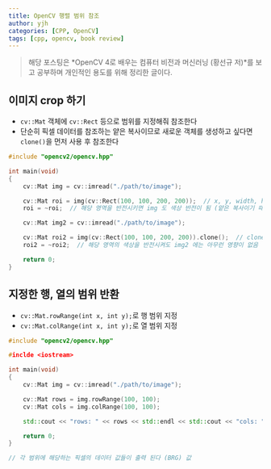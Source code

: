 ```yaml
---
title: OpenCV 행렬 범위 참조
author: yjh
categories: [CPP, OpenCV]
tags: [cpp, opencv, book review]
---
```


> 해당 포스팅은 *OpenCV 4로 배우는 컴퓨터 비전과 머신러닝 (황선규 저)*를 보고 공부하며 개인적인 용도를 위해 정리한 글이다.

## 이미지 crop 하기

- `cv::Mat` 객체에 `cv::Rect` 등으로 범위를 지정해줘 참조한다
- 단순히 픽셀 데이터를 참조하는 얕은 복사이므로 새로운 객체를 생성하고 싶다면 `clone()`을 먼저 사용 후 참조한다

```cpp
#include "opencv2/opencv.hpp"

int main(void)
{
    cv::Mat img = cv::imread("./path/to/image");

    cv::Mat roi = img(cv::Rect(100, 100, 200, 200));  // x, y, width, height
    roi = ~roi;  // 해당 영역을 반전시키면 img 도 색상 반전이 됨 (얕은 복사이기 때문)

    cv::Mat img2 = cv::imread("./path/to/image");

    cv::Mat roi2 = img(cv::Rect(100, 100, 200, 200)).clone();  // clone() 을 통해 객체 복사
    roi2 = ~roi2;  // 해당 영역의 색상을 반전시켜도 img2 에는 아무런 영향이 없음 (깊은 복사로 객체를 복사했기 때문)

    return 0;
}
```

## 지정한 행, 열의 범위 반환

- `cv::Mat.rowRange(int x, int y);`로 행 범위 지정
- `cv::Mat.colRange(int x, int y);`로 열 범위 지정

```cpp
#include "opencv2/opencv.hpp"

#inclde <iostream>

int main(void)
{
    cv::Mat img = cv::imread("./path/to/image");

    cv::Mat rows = img.rowRange(100, 100);
    cv::Mat cols = img.colRange(100, 100);

    std::cout << "rows: " << rows << std::endl << std::cout << "cols: " << cols << std::endl;

    return 0;
}

// 각 범위에 해당하는 픽셀의 데이터 값들이 출력 된다 (BRG) 값
```
